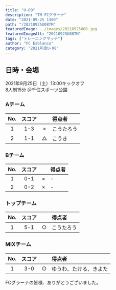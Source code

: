 ```yaml
---
title: "U-08"
description: "TM FCグラーナ"
date: "2021-09-25 1300"
path: "/20210925U08TM"
featuredImage: ../images/20210925U08.jpg
featuredImageAlt: "20210925U08TM"
tags: ["トレーニングマッチ"]
author: "FC Esblanco"
category: "2021年度U-08"
---
```


## 日時・会場

2021年9月25日（土）13:00キックオフ  
8人制15分
＠千住スポーツ公園

### Aチーム

| No.| スコア |   | 得点者  |
|:--:|:------:|:-:|:--------|
| 1  | 1-3 | × |こうたろう|
| 2  | 1-1 | △ |こうき|

### Bチーム

| No.| スコア |   | 得点者  |
|:--:|:------:|:-:|:--------|
| 1  | 0-1 | × |- |
| 2  | 0-2 | × |- |

### トップチーム

| No.| スコア |   | 得点者  |
|:--:|:------:|:-:|:--------|
| 1  | 5-1 | ○ |こうたろう|

### MIXチーム

| No.| スコア |   | 得点者  |
|:--:|:------:|:-:|:--------|
| 1  | 3-0 | ○ |ゆうわ、たける、きよた|

FCグラーナの皆様、ありがとうございました。
